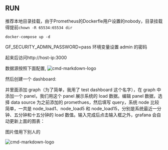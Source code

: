 
## RUN

推荐本地目录挂载，由于Prometheus的Dockerfle用户设置的nobody，目录挂载得提前`chown -R 65534:65534 dir`

```
docker-compose up -d
```
GF_SECURITY_ADMIN_PASSWORD=pass 环境变量设置 admin 的密码

起来后访问http://host-ip:3000

数据源按照下面配置,
![cmd-markdown-logo](https://raw.githubusercontent.com/zhangguanzhang/docker-compose/master/prometheus/prometheus.png)

然后创建一个 dashboard:

并里面添加 graph（为了简单，我用了 test dashboard 这个名字），在 graph 中添加一个 panel，我们用这个 panel 展示系统的 load 数据。编辑 panel 数据，选择 data source 为之前添加的 promethues，然后填写 query，系统 node 比较简单，一共是 node_load1、node_load5 和 node_load15，分别是系统最近一分钟、五分钟和十五分钟的 load 数值。输入完成后点击输入框之外，grafana 会自动更新上面的图表：

图片借用下别人的

![cmd-markdown-logo](https://ws1.sinaimg.cn/large/006tKfTcgy1fnhhktp3i4j313a0ut43t.jpg)
